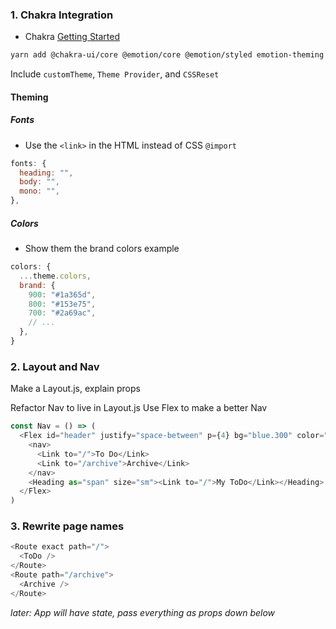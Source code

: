 ### 1. Chakra Integration
* Chakra [Getting Started](https://chakra-ui.com/getting-started)
```bash
yarn add @chakra-ui/core @emotion/core @emotion/styled emotion-theming
```
Include ```customTheme```, ```Theme Provider```, and ```CSSReset```

#### Theming
##### Fonts
* Use the ```<link>``` in the HTML instead of CSS ```@import```
```javascript
fonts: {
  heading: "",
  body: "",
  mono: "",
},
```
##### Colors
* Show them the brand colors example
```javascript
colors: {
  ...theme.colors,
  brand: {
    900: "#1a365d",
    800: "#153e75",
    700: "#2a69ac",
    // ...
  },
}
```

### 2. Layout and Nav
Make a Layout.js, explain props

Refactor Nav to live in Layout.js
Use Flex to make a better Nav
```javascript
const Nav = () => (
  <Flex id="header" justify="space-between" p={4} bg="blue.300" color="white">
    <nav>
      <Link to="/">To Do</Link>
      <Link to="/archive">Archive</Link>
    </nav>
    <Heading as="span" size="sm"><Link to="/">My ToDo</Link></Heading>
  </Flex>
)
```

### 3. Rewrite page names
```javascript
<Route exact path="/">
  <ToDo />
</Route>
<Route path="/archive">
  <Archive />
</Route>
```


*later: App will have state, pass everything as props down below*
